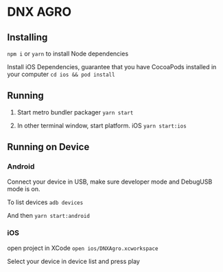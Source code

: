 # DNX AGRO

## Installing

`npm i` or `yarn` to install Node dependencies

Install iOS Dependencies, guarantee that you have CocoaPods installed in your computer
`cd ios && pod install`

## Running

1. Start metro bundler packager
   `yarn start`

2. In other terminal window, start platform.
   iOS
   `yarn start:ios`

## Running on Device

### Android

Connect your device in USB, make sure developer mode and DebugUSB mode is on.

To list devices
`adb devices`

And then
`yarn start:android`

### iOS

open project in XCode
`open ios/DNXAgro.xcworkspace`

Select your device in device list and press play
